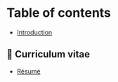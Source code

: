 # Table of contents

* [Introduction](README.md)

## 🎯 Curriculum vitae

* [Résumé](curriculum-vitae/resume.md)
